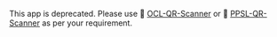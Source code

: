 This app is deprecated. Please use 🔗 [OCL-QR-Scanner](https://github.com/paytm/Paytm_Payments_Android_Sample_Apps/tree/master/OCL-QR-Scanner) or 🔗 [PPSL-QR-Scanner](https://github.com/paytm/Paytm_Payments_Android_Sample_Apps/tree/master/PPSL-QR-Scanner) as per your requirement.